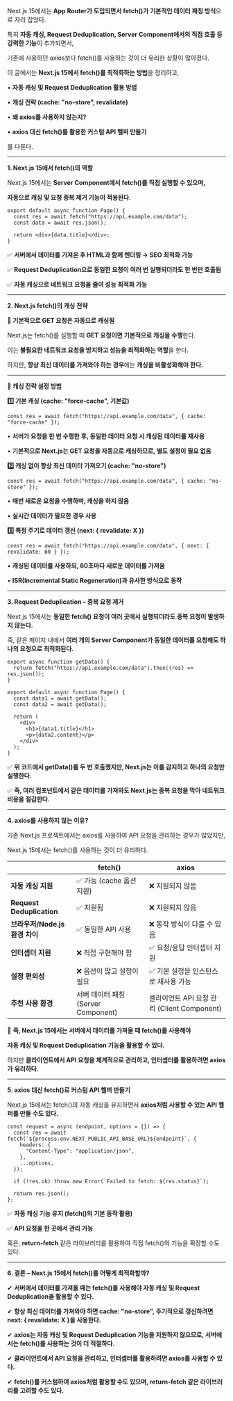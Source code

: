 Next.js 15에서는 **App Router가 도입되면서 fetch()가 기본적인 데이터 패칭 방식**으로 자리 잡았다.

특히 **자동 캐싱, Request Deduplication, Server Component에서의 직접 호출 등 강력한 기능**이 추가되면서,

기존에 사용하던 axios보다 fetch()를 사용하는 것이 더 유리한 상황이 많아졌다.

  

이 글에서는 **Next.js 15에서 fetch()를 최적화하는 방법**을 정리하고,

• **자동 캐싱 및 Request Deduplication 활용 방법**

• **캐싱 전략 (cache: "no-store", revalidate)**

• **왜 axios를 사용하지 않는지?**

• **axios 대신 fetch()를 활용한 커스텀 API 헬퍼 만들기**

  

를 다룬다.

---

**1. Next.js 15에서 fetch()의 역할**

  

Next.js 15에서는 **Server Component에서 fetch()를 직접 실행할 수 있으며,**

**자동으로 캐싱 및 요청 중복 제거 기능이 적용된다.**

```
export default async function Page() {
  const res = await fetch("https://api.example.com/data");
  const data = await res.json();

  return <div>{data.title}</div>;
}
```

✅ **서버에서 데이터를 가져온 후 HTML과 함께 렌더링 → SEO 최적화 가능**

✅ **Request Deduplication으로 동일한 요청이 여러 번 실행되더라도 한 번만 호출됨**

✅ **자동 캐싱으로 네트워크 요청을 줄여 성능 최적화 가능**

---

**2. Next.js fetch()의 캐싱 전략**

  

**📌 기본적으로 GET 요청은 자동으로 캐싱됨**

  

Next.js는 fetch()를 실행할 때 **GET 요청이면 기본적으로 캐싱을 수행**한다.

이는 **불필요한 네트워크 요청을 방지하고 성능을 최적화하는 역할**을 한다.

  

하지만, **항상 최신 데이터를 가져와야 하는 경우**에는 **캐싱을 비활성화해야 한다.**

---

**📌 캐싱 전략 설정 방법**

  

**1️⃣ 기본 캐싱 (cache: "force-cache", 기본값)**
```
const res = await fetch("https://api.example.com/data", { cache: "force-cache" });
```

• **서버가 요청을 한 번 수행한 후, 동일한 데이터 요청 시 캐싱된 데이터를 재사용**

• **기본적으로 Next.js는 GET 요청을 자동으로 캐싱하므로, 별도 설정이 필요 없음**

  

**2️⃣ 캐싱 없이 항상 최신 데이터 가져오기 (cache: "no-store")**
```
const res = await fetch("https://api.example.com/data", { cache: "no-store" });
```

• **매번 새로운 요청을 수행하며, 캐싱을 하지 않음**

• **실시간 데이터가 필요한 경우 사용**

  

**3️⃣ 특정 주기로 데이터 갱신 (next: { revalidate: X })**
```
const res = await fetch("https://api.example.com/data", { next: { revalidate: 60 } });
```

• **캐싱된 데이터를 사용하되, 60초마다 새로운 데이터를 가져옴**

• **ISR(Incremental Static Regeneration)과 유사한 방식으로 동작**

---

**3. Request Deduplication – 중복 요청 제거**

  

Next.js 15에서는 **동일한 fetch() 요청이 여러 곳에서 실행되더라도 중복 요청이 발생하지 않는다.**

즉, 같은 페이지 내에서 **여러 개의 Server Component가 동일한 데이터를 요청해도 하나의 요청으로 최적화된다.**

```
export async function getData() {
  return fetch("https://api.example.com/data").then((res) => res.json());
}

export default async function Page() {
  const data1 = await getData();
  const data2 = await getData();

  return (
    <div>
      <h1>{data1.title}</h1>
      <p>{data2.content}</p>
    </div>
  );
}
```

✅ **위 코드에서 getData()를 두 번 호출했지만, Next.js는 이를 감지하고 하나의 요청만 실행한다.**

✅ **즉, 여러 컴포넌트에서 같은 데이터를 가져와도 Next.js는 중복 요청을 막아 네트워크 비용을 절감한다.**

---

**4. axios를 사용하지 않는 이유?**

  

기존 Next.js 프로젝트에서는 axios를 사용하여 API 요청을 관리하는 경우가 많았지만,

Next.js 15에서는 fetch()를 사용하는 것이 더 유리하다.

| |**fetch()**|**axios**|
|---|---|---|
|**자동 캐싱 지원**|✅ 가능 (cache 옵션 지원)|❌ 지원되지 않음|
|**Request Deduplication**|✅ 지원됨|❌ 지원되지 않음|
|**브라우저/Node.js 환경 차이**|✅ 동일한 API 사용|❌ 동작 방식이 다를 수 있음|
|**인터셉터 지원**|❌ 직접 구현해야 함|✅ 요청/응답 인터셉터 지원|
|**설정 편의성**|❌ 옵션이 많고 설정이 필요|✅ 기본 설정을 인스턴스로 재사용 가능|
|**추천 사용 환경**|서버 데이터 패칭 (Server Component)|클라이언트 API 요청 관리 (Client Component)|

🚨 **즉, Next.js 15에서는 서버에서 데이터를 가져올 때 fetch()를 사용해야**

**자동 캐싱 및 Request Deduplication 기능을 활용할 수 있다.**

하지만 **클라이언트에서 API 요청을 체계적으로 관리하고, 인터셉터를 활용하려면 axios가 유리하다.**

---

**5. axios 대신 fetch()로 커스텀 API 헬퍼 만들기**

  

Next.js 15에서는 fetch()의 자동 캐싱을 유지하면서 **axios처럼 사용할 수 있는 API 헬퍼를 만들 수도 있다.**

```
const request = async (endpoint, options = {}) => {
  const res = await fetch(`${process.env.NEXT_PUBLIC_API_BASE_URL}${endpoint}`, {
    headers: {
      "Content-Type": "application/json",
    },
    ...options,
  });

  if (!res.ok) throw new Error(`Failed to fetch: ${res.status}`);

  return res.json();
};
```

✅ **자동 캐싱 기능 유지 (fetch()의 기본 동작 활용)**

✅ **API 요청을 한 곳에서 관리 가능**

  

혹은, **return-fetch** 같은 라이브러리를 활용하여 직접 fetch()의 기능을 확장할 수도 있다.

---

**6. 결론 – Next.js 15에서 fetch()를 어떻게 최적화할까?**

  

✔ **서버에서 데이터를 가져올 때는 fetch()를 사용해야 자동 캐싱 및 Request Deduplication을 활용할 수 있다.**

✔ **항상 최신 데이터를 가져와야 하면 cache: "no-store", 주기적으로 갱신하려면 next: { revalidate: X }을 사용한다.**

✔ **axios는 자동 캐싱 및 Request Deduplication 기능을 지원하지 않으므로, 서버에서는 fetch()를 사용하는 것이 더 적절하다.**

✔ **클라이언트에서 API 요청을 관리하고, 인터셉터를 활용하려면 axios를 사용할 수 있다.**

✔ **fetch()를 커스텀하여 axios처럼 활용할 수도 있으며, return-fetch 같은 라이브러리를 고려할 수도 있다.**
